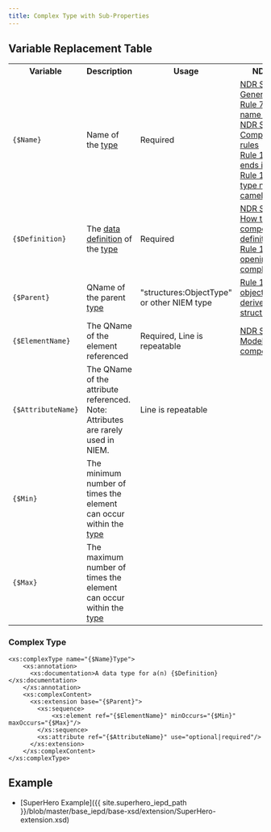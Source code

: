```yaml
---
title: Complex Type with Sub-Properties
---
```


## Variable Replacement Table


<table class="table table-hover">
	<tbody>
        <tr>
            <th>Variable</th>
            <th>Description</th>
            <th>Usage</th>
            <th>NDR Reference</th>
        </tr>
        <tr>
            <td><code>{$Name}</code></td>
            <td>Name of the <a href="http://reference.niem.gov/niem/specification/naming-and-design-rules/3.0/NIEM-NDR-3.0-2014-07-31.html#section_9.1" title="Type">type</a></td>
            <td>Required</td>
            <td><a href="http://reference.niem.gov/niem/specification/naming-and-design-rules/3.0/NIEM-NDR-3.0-2014-07-31.html#section_10.2.1" title="NDR Section 10.2.1 General object types">NDR Section 10.2.1 General object types</a>
            <br/><a href="http://reference.niem.gov/niem/specification/naming-and-design-rules/3.0/niem-ndr-3.0.html#rule_7-5" title="Rule 7-5 How to name a component">Rule 7-5 How to name a component</a>
            <br/><a href="http://reference.niem.gov/niem/specification/naming-and-design-rules/3.0/niem-ndr-3.0.html#section_10.8" title="NDR Section 10.8 Component naming rules">NDR Section 10.8 Component naming rules</a>
            <br/><a href="http://reference.niem.gov/niem/specification/naming-and-design-rules/3.0/niem-ndr-3.0.html#rule_11-1" title="Rule 11-1 Type name ends in Type">Rule 11-1 Type name ends in "Type"</a>
            <br/><a href="http://reference.niem.gov/niem/specification/naming-and-design-rules/3.0/niem-ndr-3.0.html#rule_11-2" title="Rule 11-2 Complex type name is upper camel case">Rule 11-2 Complex type name is upper camel case</a></td>
        </tr>
        <tr>
            <td><code>{$Definition}</code></td>
            <td>The <a href="http://reference.niem.gov/niem/specification/naming-and-design-rules/3.0/NIEM-NDR-3.0-2014-07-31.html#section_10.8.7" title="Data definition">data definition</a> of the <a href="http://reference.niem.gov/niem/specification/naming-and-design-rules/3.0/NIEM-NDR-3.0-2014-07-31.html#section_9.1" title="Type">type</a></td>
            <td>Required</td>
            <td><a href="http://reference.niem.gov/niem/specification/naming-and-design-rules/3.0/niem-ndr-3.0.html#section_11.6.1" title="NDR Section 11.6.1 How to write component definitions">NDR Section 11.6.1 How to write component definitions</a>
            <br/><a href="http://reference.niem.gov/niem/specification/naming-and-design-rules/3.0/niem-ndr-3.0.html#rule_11-32" title="Rule 11-32 Standard opening phrase for complex types">Rule 11-32 Standard opening phrase for complex types</a></td>
        </tr>
        <tr>
            <td><code>{$Parent}</code></td>
            <td>QName of the parent <a href="http://reference.niem.gov/niem/specification/naming-and-design-rules/3.0/NIEM-NDR-3.0-2014-07-31.html#section_9.1" title="Type">type</a></td>
            <td>"structures:ObjectType" or other NIEM type</td>
            <td><a href="http://reference.niem.gov/niem/specification/naming-and-design-rules/3.0/niem-ndr-3.0.html#rule_10-2" title="Rule 10-2 Complex object types are derived from structures:ObjectType">Rule 10-2 Complex object types are derived from structures:ObjectType</a></td>
        </tr>
        <tr>
            <td><code>{$ElementName}</code></td>
            <td>The QName of the element referenced</td>
            <td>Required, Line is repeatable</td>
            <td><a href="http://reference.niem.gov/niem/specification/naming-and-design-rules/3.0/NIEM-NDR-3.0-2014-07-31.html#section_11.3" title="NDR Section 11.3 Model group components">NDR Section 11.3 Model group components</a></td>
        </tr>
        <tr>
            <td><code>{$AttributeName}</code></td>
            <td>The QName of the attribute referenced.  Note: Attributes are rarely used in NIEM.</td>
            <td>Line is repeatable</td>
            <td></td>
        </tr>
        <tr>
            <td><code>{$Min}</code></td>
            <td>The minimum number of times the element can occur within the <a href="http://reference.niem.gov/niem/specification/naming-and-design-rules/3.0/NIEM-NDR-3.0-2014-07-31.html#section_9.1" title="Type">type</a></td>
            <td></td>
            <td></td>
        </tr>
        <tr>
            <td><code>{$Max}</code></td>
            <td>The maximum number of times the element can occur within the <a href="http://reference.niem.gov/niem/specification/naming-and-design-rules/3.0/NIEM-NDR-3.0-2014-07-31.html#section_9.1" title="Type">type</a></td>
            <td></td>
            <td></td>
        </tr>
    </tbody>
</table>

### Complex Type
	<xs:complexType name="{$Name}Type">
	    <xs:annotation>
	      <xs:documentation>A data type for a(n) {$Definition}</xs:documentation>   
	    </xs:annotation>
	    <xs:complexContent>
	      <xs:extension base="{$Parent}">
	        <xs:sequence>
	            <xs:element ref="{$ElementName}" minOccurs="{$Min}" maxOccurs="{$Max}"/>
	        </xs:sequence>
	        <xs:attribute ref="{$AttributeName}" use="optional|required"/>
	      </xs:extension>
	    </xs:complexContent>
	</xs:complexType>

## Example
* [SuperHero Example]({{ site.superhero_iepd_path }}/blob/master/base_iepd/base-xsd/extension/SuperHero-extension.xsd)

  	
